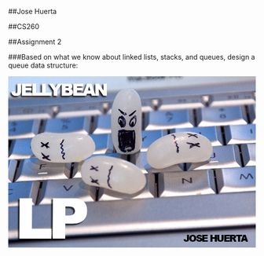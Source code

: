 ##Jose Huerta

##CS260

##Assignment 2

###Based on what we know about linked lists, stacks, and queues, design a queue data structure:


![Testing](https://github.com/thejosehuerta/cs260/blob/main/assignment2/images/Jellybean%20LP%20Cover.jpg?raw=true)

